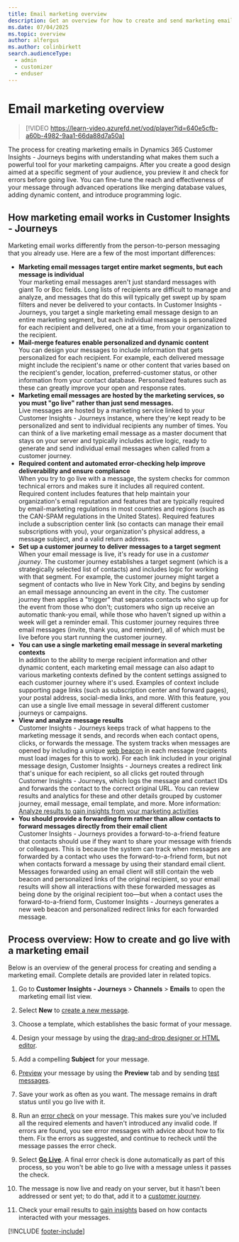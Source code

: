 ```yaml
---
title: Email marketing overview
description: Get an overview for how to create and send marketing email messages in Dynamics 365 Customer Insights - Journeys.
ms.date: 07/04/2025
ms.topic: overview
author: alfergus
ms.author: colinbirkett
search.audienceType: 
  - admin
  - customizer
  - enduser
---
```


# Email marketing overview

> [!VIDEO https://learn-video.azurefd.net/vod/player?id=640e5cfb-a60b-4982-9aa1-66da88d7a50a]

The process for creating marketing emails in Dynamics 365 Customer Insights - Journeys begins with understanding what makes them such a powerful tool for your marketing campaigns. After you create a good design aimed at a specific segment of your audience, you preview it and check for errors before going live. You can fine-tune the reach and effectiveness of your message through advanced operations like merging database values, adding dynamic content, and introduce programming logic.

## How marketing email works in Customer Insights - Journeys

Marketing email works differently from the person-to-person messaging that you already use. Here are a few of the most important differences:

- **Marketing email messages target entire market segments, but each message is individual**  
    Your marketing email messages aren't just standard messages with giant To or Bcc fields. Long lists of recipients are difficult to manage and analyze, and messages that do this will typically get swept up by spam filters and never be delivered to your contacts. In Customer Insights - Journeys, you target a single marketing email message design to an entire marketing segment, but each individual message is personalized for each recipient and delivered, one at a time, from your organization to the recipient.
- **Mail-merge features enable personalized and dynamic content**  
    You can design your messages to include information that gets personalized for each recipient. For example, each delivered message might include the recipient's name or other content that varies based on the recipient's gender, location, preferred-customer status, or other information from your contact database. Personalized features such as these can greatly improve your open and response rates.
- **Marketing email messages are hosted by the marketing services, so you must "go live" rather than just send messages.**  
    Live messages are hosted by a marketing service linked to your Customer Insights - Journeys instance, where they're kept ready to be personalized and sent to individual recipients any number of times. You can think of a live marketing email message as a master document that stays on your server and typically includes active logic, ready to generate and send individual email messages when called from a customer journey.
- **Required content and automated error-checking help improve deliverability and ensure compliance**  
    When you try to go live with a message, the system checks for common technical errors and makes sure it includes all required content. Required content includes features that help maintain your organization's email reputation and features that are typically required by email-marketing regulations in most countries and regions (such as the CAN-SPAM regulations in the United States). Required features include a subscription center link (so contacts can manage their email subscriptions with you), your organization's physical address, a message subject, and a valid return address.
- **Set up a customer journey to deliver messages to a target segment**  
    When your email message is live, it's ready for use in a *customer journey*. The customer journey establishes a target segment (which is a strategically selected list of contacts) and includes logic for working with that segment. For example, the customer journey might target a segment of contacts who live in New York City, and begins by sending an email message announcing an event in the city. The customer journey then applies a "trigger" that separates contacts who sign up for the event from those who don't; customers who sign up receive an automatic thank-you email, while those who haven't signed up within a week will get a reminder email. This customer journey requires three email messages (invite, thank you, and reminder), all of which must be live before you start running the customer journey.
- **You can use a single marketing email message in several marketing contexts**  
    In addition to the ability to merge recipient information and other dynamic content, each marketing email message can also adapt to various marketing contexts defined by the content settings assigned to each customer journey where it's used. Examples of context include supporting page links (such as subscription center and forward pages), your postal address, social-media links, and more. With this feature, you can use a single live email message in several different customer journeys or campaigns.
- **View and analyze message results**  
    Customer Insights - Journeys keeps track of what happens to the marketing message it sends, and records when each contact opens, clicks, or forwards the message. The system tracks when messages are opened by including a unique [web beacon](https://en.wikipedia.org/wiki/Web_beacon) in each message (recipients must load images for this to work). For each link included in your original message design, Customer Insights - Journeys creates a redirect link that's unique for each recipient, so all clicks get routed through Customer Insights - Journeys, which logs the message and contact IDs and forwards the contact to the correct original URL. You can review results and analytics for these and other details grouped by customer journey, email message, email template, and more. More information: [Analyze results to gain insights from your marketing activities](insights.md)
- **You should provide a forwarding form rather than allow contacts to forward messages directly from their email client**  
     Customer Insights - Journeys provides a forward-to-a-friend feature that contacts should use if they want to share your message with friends or colleagues. This is because the system can track when messages are forwarded by a contact who uses the forward-to-a-friend form, but not when contacts forward a message by using their standard email client. Messages forwarded using an email client will still contain the web beacon and personalized links of the original recipient, so your email results will show all interactions with these forwarded messages as being done by the original recipient too&mdash;but when a contact uses the forward-to-a-friend form, Customer Insights - Journeys generates a new web beacon and personalized redirect links for each forwarded message.

## Process overview: How to create and go live with a marketing email

Below is an overview of the general process for creating and sending a marketing email. Complete details are provided later in related topics.

1. Go to **Customer Insights - Journeys** > **Channels** > **Emails** to open the marketing email list view.

1. Select **New** to [create a new message](email-design.md).

1. Choose a template, which establishes the basic format of your message.

1. Design your message by using the [drag-and-drop designer or HTML editor](real-time-marketing-email.md).

1. Add a compelling **Subject** for your message.

1. [Preview](email-preview.md) your message by using the **Preview** tab and by sending [test messages](email-preview.md).

1. Save your work as often as you want. The message remains in draft status until you go live with it.

1. Run an [error check](email-check-golive.md) on your message. This makes sure you've included all the required elements and haven't introduced any invalid code. If errors are found, you see error messages with advice about how to fix them. Fix the errors as suggested, and continue to recheck until the message passes the error check.

1. Select **[Go Live](email-check-golive.md)**. A final error check is done automatically as part of this process, so you won't be able to go live with a message unless it passes the check.

1. The message is now live and ready on your server, but it hasn't been addressed or sent yet; to do that, add it to a [customer journey](customer-journeys-create-automated-campaigns.md).

1. Check your email results to [gain insights](insights.md) based on how contacts interacted with your messages.

[!INCLUDE [footer-include](./includes/footer-banner.md)]
